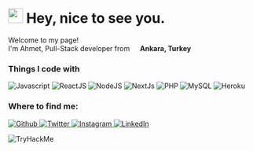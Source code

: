 <h1>
    <img src="https://emojis.slackmojis.com/emojis/images/1531849430/4246/blob-sunglasses.gif?1531849430" width="30"/> Hey, nice to see you.
</h1>
<p>Welcome to my page! </br> I'm Ahmet, Pull-Stack developer from <img src="https://image.flaticon.com/icons/svg/2060/2060608.svg" width="13"/> <b>Ankara, Turkey</b></p>
<h3>Things I code with</h3>
<p>
    <img alt="Javascript" src="https://img.shields.io/badge/-javascript-black?style=flat-square&logo=javascript"/>
    <img alt="ReactJS" src="https://img.shields.io/badge/-ReactJS-black?style=flat-square&logo=react"/>
    <img alt="NodeJS" src="https://img.shields.io/badge/-NodeJS-black?style=flat-square&logo=node.js"/>
    <img alt="NextJs" src="https://img.shields.io/badge/-NextJS-black?style=flat-square&logo=next.js"/>
    <img alt="PHP" src="https://img.shields.io/badge/-php-black?style=flat-square&logo=php"/>
    <img alt="MySQL" src="https://img.shields.io/badge/-MySQL-orange?style=flat-square&logo=mysql"/>
    <img alt="Heroku" src="https://img.shields.io/badge/-Heroku-430098?style=flat-square&logo=heroku"/>
</p>
<h3>Where to find me:</h3>
<p>
    <a href="https://github.com/codescaptain/" target="_blank">
        <img alt="Github" src="https://img.shields.io/badge/GitHub-%2312100E.svg?&style=for-the-badge&logo=Github&logoColor=white"/>
    </a>
    <a href="https://twitter.com/codescaptain/" target="_blank">
        <img alt="Twitter" src="https://img.shields.io/badge/twitter-%231DA1F2.svg?&style=for-the-badge&logo=twitter&logoColor=white"/>
    </a>
    <a href="https://www.instagram.com/codescaptain/" target="_blank">
        <img alt="Instagram" src="https://img.shields.io/badge/instagram-%2312100E.svg?&style=for-the-badge&logo=instagram&logoColor=white"/>
    </a>
    <a href="https://www.linkedin.com/in/ahmet-kaptan/" target="_blank">
        <img alt="LinkedIn" src="https://img.shields.io/badge/linkedin-%230077B5.svg?&style=for-the-badge&logo=linkedin&logoColor=white"/>
    </a>
</p>
<img src="https://tryhackme-badges.s3.amazonaws.com/codesSiberci.png" alt="TryHackMe">
